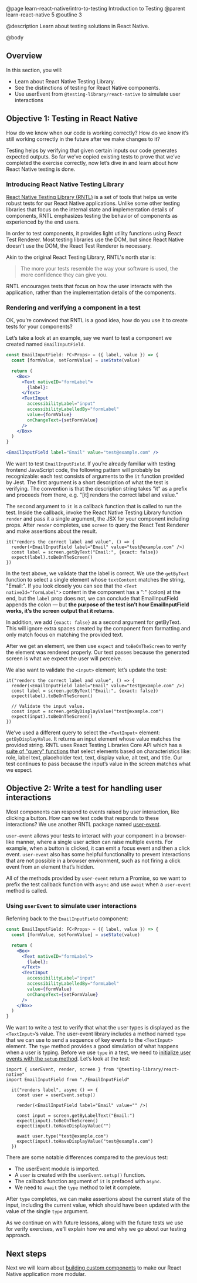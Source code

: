 @page learn-react-native/intro-to-testing Introduction to Testing
@parent learn-react-native 5
@outline 3

@description Learn about testing solutions in React Native.

@body

## Overview

In this section, you will:

- Learn about React Native Testing Library.
- See the distinctions of testing for React Native components.
- Use userEvent from `@testing-library/react-native` to simulate user interactions

## Objective 1: Testing in React Native

How do we know when our code is working correctly? How do we know it’s still working correctly in the future after we make changes to it?

Testing helps by verifying that given certain inputs our code generates expected outputs. So far we’ve copied existing tests to prove that we’ve completed the exercise correctly, now let’s dive in and learn about how React Native testing is done.

### Introducing React Native Testing Library

[React Native Testing Library (RNTL)](https://callstack.github.io/react-native-testing-library/docs/getting-started) is a set of tools that helps us write robust tests for our React Native applications. Unlike some other testing libraries that focus on the internal state and implementation details of components, RNTL emphasizes testing the behavior of components as experienced by the end users.

In order to test components, it provides light utility functions using React Test Renderer. Most testing libraries use the DOM, but since React Native doesn't use the DOM, the React Test Renderer is necessary.

Akin to the original React Testing Library, RNTL's north star is:

> The more your tests resemble the way your software is used, the more confidence they can give you.

RNTL encourages tests that focus on how the user interacts with the application, rather than the implementation details of the components.

### Rendering and verifying a component in a test

OK, you’re convinced that RNTL is a good idea, how do you use it to create tests for your components?

Let’s take a look at an example, say we want to test a component we created named `EmailInputField`.

```jsx
const EmailInputField: FC<Props> = ({ label, value }) => {
  const [formValue, setFormValue] = useState(value)

  return (
    <Box>
      <Text nativeID="formLabel">
        {label}:
      </Text>
      <TextInput
        accessibilityLabel="input"
        accessibilityLabelledBy="formLabel"
        value={formValue}
        onChangeText={setFormValue}
      />
    </Box>
  )
}

<EmailInputField label="Email" value="test@example.com" />
```

We want to test `EmailInputField`. If you’re already familiar with testing frontend JavaScript code, the following pattern will probably be recognizable: each test consists of arguments to the `it` function provided by Jest. The first argument is a short description of what the test is verifying. The convention is that the description string takes "it" as a prefix and proceeds from there, e.g. "[it] renders the correct label and value."

The second argument to `it` is a callback function that is called to run the test. Inside the callback, invoke the React Native Testing Library function `render` and pass it a single argument, the JSX for your component including props. After `render` completes, use `screen` to query the React Test Renderer and make assertions about the result.

```tsx
it("renders the correct label and value", () => {
  render(<EmailInputField label="Email" value="test@example.com" />)
  const label = screen.getByText("Email:", {exact: false})
  expect(label).toBeOnTheScreen()
})
```

In the test above, we validate that the label is correct. We use the `getByText` function to select a single element whose `textContent` matches the string, "Email:". If you look closely you can see that the `<Text nativeId="formLabel">` content in the component has a ":" (colon) at the end, but the `label` prop does not, we can conclude that EmailInputField appends the colon — but **the purpose of the test isn’t how EmailInputField works, it’s the screen output that it returns**. 

In addition, we add `{exact: false}` as a second argument for getByText. This will ignore extra spaces created by the component from formatting and only match focus on matching the provided text.  

After we get an element, we then use `expect` and `toBeOnTheScreen` to verify the element was rendered properly. Our test passes because the generated screen is what we expect the user will perceive.

We also want to validate the `<input>` element; let’s update the test:

```tsx
it("renders the correct label and value", () => {
  render(<EmailInputField label="Email" value="test@example.com" />)
  const label = screen.getByText("Email:", {exact: false})
  expect(label).toBeOnTheScreen()

  // Validate the input value.
  const input = screen.getByDisplayValue("test@example.com")
  expect(input).toBeOnTheScreen()
})
```

We’ve used a different query to select the `<TextInput>` element: `getByDisplayValue`. It returns an input element whose value matches the provided string. RNTL uses React Testing Libraries Core API which has a [suite of "query" functions](https://testing-library.com/docs/queries/about) that select elements based on characteristics like: role, label text, placeholder text, text, display value, alt text, and title. Our test continues to pass because the input’s value in the screen matches what we expect.

## Objective 2: Write a test for handling user interactions

Most components can respond to events raised by user interaction, like clicking a button. How can we test code that responds to these interactions? We use another RNTL package named [user-event](https://callstack.github.io/react-native-testing-library/docs/user-event).

`user-event` allows your tests to interact with your component in a browser-like manner, where a single user action can raise multiple events. For example, when a button is clicked, it can emit a focus event and then a click event. `user-event` also has some helpful functionality to prevent interactions that are not possible in a browser environment, such as not firing a click event from an element that’s hidden.

All of the methods provided by `user-event` return a Promise, so we want to prefix the test callback function with `async` and use `await` when a `user-event` method is called.

### Using `userEvent` to simulate user interactions

Referring back to the `EmailInputField` component:

```jsx
const EmailInputField: FC<Props> = ({ label, value }) => {
  const [formValue, setFormValue] = useState(value)

  return (
    <Box>
      <Text nativeID="formLabel">
        {label}:
      </Text>
      <TextInput
        accessibilityLabel="input"
        accessibilityLabelledBy="formLabel"
        value={formValue}
        onChangeText={setFormValue}
      />
    </Box>
  )
}
```

We want to write a test to verify that what the user types is displayed as the `<TextInput>`’s value. The user-event library includes a method named `type` that we can use to send a sequence of key events to the `<TextInput>` element. The `type` method provides a good simulation of what happens when a user is typing. Before we use `type` in a test, we need to [initialize user events with the `setup` method](https://callstack.github.io/react-native-testing-library/docs/user-event#setup). Let’s look at the test:

```tsx
import { userEvent, render, screen } from "@testing-library/react-native"
import EmailInputField from "./EmailInputField"

  it("renders label", async () => {
    const user = userEvent.setup()

    render(<EmailInputField label="Email" value="" />)

    const input = screen.getByLabelText("Email:")
    expect(input).toBeOnTheScreen()
    expect(input).toHaveDisplayValue("")

    await user.type("test@example.com")
    expect(input).toHaveDisplayValue("test@example.com")
  })
```

There are some notable differences compared to the previous test:

- The userEvent module is imported.
- A `user` is created with the `userEvent.setup()` function.
- The callback function argument of `it` is prefaced with `async`.
- We need to `await` the `type` method to let it complete.

After `type` completes, we can make assertions about the current state of the input, including the current value, which should have been updated with the value of the single `type` argument.


As we continue on with future lessons, along with the future tests we use for verify exercises, we'll explain how we and why we go about our testing approach.


## Next steps

Next we will learn about [building custom components](./building-custom-components.html) to make our React Native application more modular.